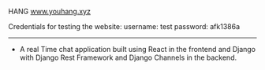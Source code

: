 HANG
www.youhang.xyz

Credentials for testing the website:
username: test
password: afk1386a

---

 - A real Time chat application built using React in the frontend and Django with Django Rest Framework and Django Channels in the backend.



